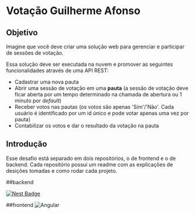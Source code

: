 # Votação Guilherme Afonso

## Objetivo

Imagine que você deve criar uma solução web para gerenciar e participar de sessões de votação.

Essa solução deve ser executada na nuvem e promover as seguintes funcionalidades através de uma API REST:

- Cadastrar uma nova pauta
- Abrir uma sessão de votação em uma **pauta** (a sessão de votação deve ficar aberta por um tempo determinado na chamada de abertura ou 1 minuto por *default*)
- Receber votos nas pautas (os votos são apenas 'Sim'/'Não'. Cada usuário é identificado por um id único e pode votar apenas uma vez por pauta)
- Contabilizar os votos e dar o resultado da votação na pauta

## Introdução

Esse desafio está separado em dois repositórios, o de frontend e o de backend.
Cada repositório possui um readme com as explicações de desições tomadas e como rodar cada projeto.

##backend

[![Nest Badge](https://img.shields.io/badge/-NestJs-ea2845?style=flat-square&logo=nestjs&logoColor=white)](https://github.com/guilhermeafonsomb/backend-desafio)

##frontend
![Angular](https://img.shields.io/badge/-Angular-ea2845?style=flat-square&logo=nestjs&logoColor=white)
